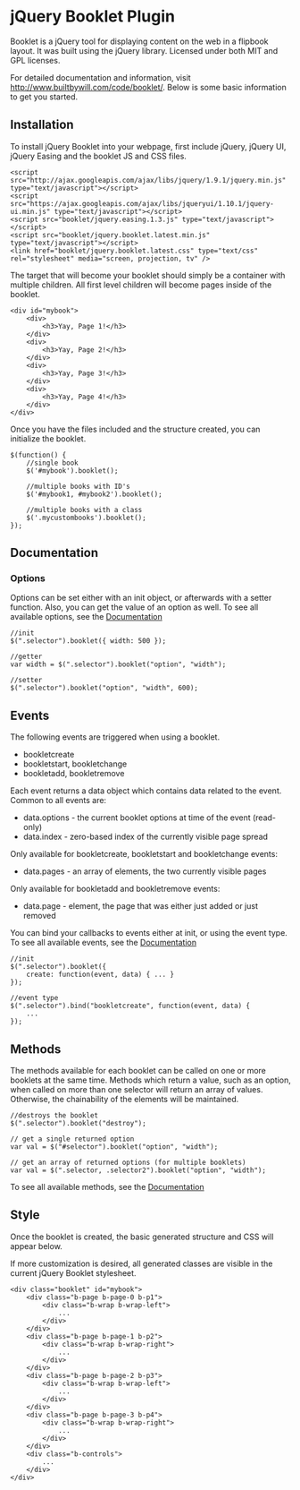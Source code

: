 # jQuery Booklet Plugin

Booklet is a jQuery tool for displaying content on the web in a flipbook layout. 
It was built using the jQuery library. Licensed under both MIT and GPL licenses.

For detailed documentation and information, visit http://www.builtbywill.com/code/booklet/. 
Below is some basic information to get you started.

## Installation

To install jQuery Booklet into your webpage, first include jQuery, jQuery UI, jQuery Easing 
and the booklet JS and CSS files.

	<script src="http://ajax.googleapis.com/ajax/libs/jquery/1.9.1/jquery.min.js" type="text/javascript"></script>
	<script src="https://ajax.googleapis.com/ajax/libs/jqueryui/1.10.1/jquery-ui.min.js" type="text/javascript"></script>
	<script src="booklet/jquery.easing.1.3.js" type="text/javascript"></script>
	<script src="booklet/jquery.booklet.latest.min.js" type="text/javascript"></script>
	<link href="booklet/jquery.booklet.latest.css" type="text/css" rel="stylesheet" media="screen, projection, tv" />

The target that will become your booklet should simply be a container with multiple children. All first level children will become
pages inside of the booklet.

	<div id="mybook">
		<div> 
			<h3>Yay, Page 1!</h3>
		</div>
		<div> 
			<h3>Yay, Page 2!</h3>
		</div>
		<div> 
			<h3>Yay, Page 3!</h3>
		</div>
		<div> 
			<h3>Yay, Page 4!</h3>
		</div>
	</div>

Once you have the files included and the structure created, you can initialize the booklet.

	$(function() {
		//single book
		$('#mybook').booklet();
	
		//multiple books with ID's
		$('#mybook1, #mybook2').booklet();
	
		//multiple books with a class
		$('.mycustombooks').booklet();
	});

## Documentation
### Options

Options can be set either with an init object, or afterwards with a setter function. Also, you can get the value of an option 
as well. To see all available options, see the [Documentation](http://www.builtbywill.com/code/booklet/documentation)

	//init
	$(".selector").booklet({ width: 500 });
	
	//getter
	var width = $(".selector").booklet("option", "width");
	
	//setter
	$(".selector").booklet("option", "width", 600);
	

## Events

The following events are triggered when using a booklet.

* bookletcreate
* bookletstart, bookletchange
* bookletadd, bookletremove

Each event returns a data object which contains data related to the event. Common to all events are:

* data.options - the current booklet options at time of the event (read-only)
* data.index - zero-based index of the currently visible page spread

Only available for bookletcreate, bookletstart and bookletchange events:

* data.pages - an array of elements, the two currently visible pages

Only available for bookletadd and bookletremove events:

* data.page - element, the page that was either just added or just removed

You can bind your callbacks to events either at init, or using the event type. 
To see all available events, see the [Documentation](http://www.builtbywill.com/code/booklet/documentation)

	//init
	$(".selector").booklet({
		create: function(event, data) { ... }
	});
	
	//event type
	$(".selector").bind("bookletcreate", function(event, data) {
		...
	});

## Methods
The methods available for each booklet can be called on one or more booklets at the same time. 
Methods which return a value, such as an option, when called on more than one selector will return an array of values. 
Otherwise, the chainability of the elements will be maintained.

	//destroys the booklet
	$(".selector").booklet("destroy");
	
	// get a single returned option
	var val = $("#selector").booklet("option", "width");
	
	// get an array of returned options (for multiple booklets)
	var val = $(".selector, .selector2").booklet("option", "width");

To see all available methods, see the [Documentation](http://www.builtbywill.com/code/booklet/documentation)

## Style

Once the booklet is created, the basic generated structure and CSS will appear below.

If more customization is desired, all generated classes are visible in the current jQuery Booklet stylesheet.

	<div class="booklet" id="mybook">
	    <div class="b-page b-page-0 b-p1">
	        <div class="b-wrap b-wrap-left">
	            ...
	        </div>
	    </div>
	    <div class="b-page b-page-1 b-p2">
	        <div class="b-wrap b-wrap-right">
	            ...
	        </div>
	    </div>
	    <div class="b-page b-page-2 b-p3">
	        <div class="b-wrap b-wrap-left">
	            ...
	        </div>
	    </div>
	    <div class="b-page b-page-3 b-p4">
	        <div class="b-wrap b-wrap-right">
	            ...
	        </div>
	    </div>
	    <div class="b-controls">
	        ...
	    </div>
	</div>
